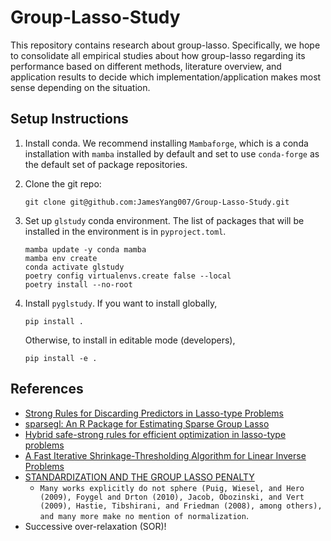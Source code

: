 # Group-Lasso-Study

This repository contains research about group-lasso.
Specifically, we hope to consolidate all empirical studies about how group-lasso
regarding its performance based on different methods, literature overview, and application results
to decide which implementation/application makes most sense depending on the situation.

## Setup Instructions

1. Install conda. We recommend installing `Mambaforge`, which is a conda installation with
`mamba` installed by default and set to use `conda-forge` as the default set of package repositories.

2. Clone the git repo:
    ```
    git clone git@github.com:JamesYang007/Group-Lasso-Study.git
    ```

3. Set up `glstudy` conda environment. The list of packages that will be installed in the environment
is in `pyproject.toml`.
    ```
    mamba update -y conda mamba
    mamba env create
    conda activate glstudy
    poetry config virtualenvs.create false --local
    poetry install --no-root
    ```

4. Install `pyglstudy`. If you want to install globally,
    ```
    pip install .
    ```
    Otherwise, to install in editable mode (developers),
    ```
    pip install -e .
    ```

## References

- [Strong Rules for Discarding Predictors in Lasso-type Problems](https://www.stat.cmu.edu/~ryantibs/papers/strongrules.pdf)
- [sparsegl: An R Package for Estimating Sparse Group Lasso](https://arxiv.org/abs/2208.02942)
- [Hybrid safe-strong rules for efficient optimization in lasso-type problems](https://arxiv.org/abs/1704.08742)
- [A Fast Iterative Shrinkage-Thresholding Algorithm
for Linear Inverse Problems](https://www.cs.cmu.edu/afs/cs/Web/People/airg/readings/2012_02_21_a_fast_iterative_shrinkage-thresholding.pdf)
- [STANDARDIZATION AND THE GROUP LASSO PENALTY](https://www.ncbi.nlm.nih.gov/pmc/articles/PMC4527185/)
    - `Many works explicitly do not sphere (Puig, Wiesel, and Hero (2009), Foygel and Drton (2010), Jacob, Obozinski, and Vert (2009), Hastie, Tibshirani, and Friedman (2008), among others), and many more make no mention of normalization`.
- Successive over-relaxation (SOR)!
